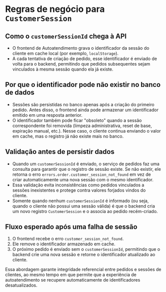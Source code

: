 # Regras de negócio para `CustomerSession`

## Como o `customerSessionId` chega à API
- O frontend de Autoatendimento grava o identificador da sessão do cliente em cache local (por exemplo, `localStorage`).
- A cada tentativa de criação de pedido, esse identificador é enviado de volta para o backend, permitindo que pedidos subsequentes sejam vinculados à mesma sessão quando ela já existe.

## Por que o identificador pode não existir no banco de dados
- Sessões são persistidas no banco apenas após a criação do primeiro pedido. Antes disso, o frontend ainda pode armazenar um identificador emitido em uma resposta anterior.
- O identificador também pode ficar "obsoleto" quando a sessão correspondente foi removida (limpeza administrativa, reset de base, expiração manual, etc.). Nesse caso, o cliente continua enviando o valor em cache, mas o registro já não existe mais no banco.

## Validação antes de persistir dados
- Quando um `customerSessionId` é enviado, o serviço de pedidos faz uma consulta para garantir que o registro de sessão existe. Se não existir, ele retorna o erro `errors.order.customer_session_not_found` em vez de criar automaticamente uma nova sessão com o mesmo identificador.
- Essa validação evita inconsistências como pedidos vinculados a sessões inexistentes e protege contra valores forjados vindos do cliente.
- Somente quando nenhum `customerSessionId` é informado (ou seja, quando o cliente não possui uma sessão válida) é que o backend cria um novo registro `CustomerSession` e o associa ao pedido recém-criado.

## Fluxo esperado após uma falha de sessão
1. O frontend recebe o erro `customer_session_not_found`.
2. Ele remove o identificador armazenado em cache.
3. O próximo pedido é enviado sem o `customerSessionId`, permitindo que o backend crie uma nova sessão e retorne o identificador atualizado ao cliente.

Essa abordagem garante integridade referencial entre pedidos e sessões de clientes, ao mesmo tempo em que permite que a experiência de autoatendimento se recupere automaticamente de identificadores desatualizados.
